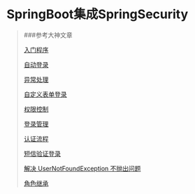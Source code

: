 # SpringBoot集成SpringSecurity

>###参考大神文章
>
>[入门程序]("https://blog.csdn.net/yuanlaijike/article/details/80249235")
>
>[自动登录]("https://blog.csdn.net/yuanlaijike/article/details/80249869")
>
>[异常处理]("https://blog.csdn.net/yuanlaijike/article/details/80250389")
>
>[自定义表单登录]("https://blog.csdn.net/yuanlaijike/article/details/80253922")
>
>[权限控制]("https://blog.csdn.net/yuanlaijike/article/details/80327880")
>
>[登录管理]("https://blog.csdn.net/yuanlaijike/article/details/84638745")
>
>[认证流程]("https://blog.csdn.net/yuanlaijike/article/details/84703690")
>
>[短信验证登录]("https://blog.csdn.net/yuanlaijike/article/details/86164160")
>
>[解决 UserNotFoundException 不抛出问题]("https://blog.csdn.net/yuanlaijike/article/details/95104553")
>
>[角色继承]("https://blog.csdn.net/yuanlaijike/article/details/101565313")